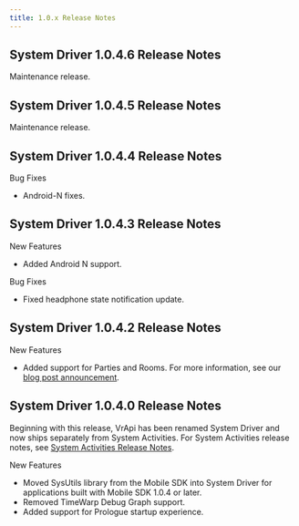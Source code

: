 ```yaml
---
title: 1.0.x Release Notes
---
```




## System Driver 1.0.4.6 Release Notes

Maintenance release.

## System Driver 1.0.4.5 Release Notes

Maintenance release.

## System Driver 1.0.4.4 Release Notes

Bug Fixes

* Android-N fixes.


## System Driver 1.0.4.3 Release Notes

New Features

* Added Android N support.


Bug Fixes

* Fixed headphone state notification update.


## System Driver 1.0.4.2 Release Notes

New Features

* Added support for Parties and Rooms. For more information, see our [blog post announcement](https://www.oculus.com/blog/join-friends-in-vr-with-oculus-rooms-and-parties/).


## System Driver 1.0.4.0 Release Notes

Beginning with this release, VrApi has been renamed System Driver and now ships separately from System Activities. For System Activities release notes, see [System Activities Release Notes](/documentation/mobilesdk/latest/concepts/sa-release-archive/).

New Features

* Moved SysUtils library from the Mobile SDK into System Driver for applications built with Mobile SDK 1.0.4 or later.
* Removed TimeWarp Debug Graph support.
* Added support for Prologue startup experience.

